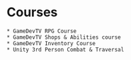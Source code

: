# Courses
	* GameDevTV RPG Course
	* GameDevTV Shops & Abilities course
	* GameDevTV Inventory Course
	* Unity 3rd Person Combat & Traversal